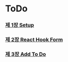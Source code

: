 # ToDo

### [제 1장 Setup](https://delicate-credit-20c.notion.site/1-Setup-8771dd903a674439b9323f781decb38a)

### [제 2장 React Hook Form](https://delicate-credit-20c.notion.site/2-React-Hook-Form-9986912c836544478b47e3621909f283)

### [제 3장 Add To Do](https://delicate-credit-20c.notion.site/3-Add-To-Do-759fcd0d12e6436999a69636a39e7e20)
